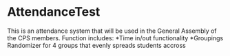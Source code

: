 # AttendanceTest
This is an attendance system that will be used in the General Assembly of the CPS members.
Function includes:
*Time in/out functionality
*Groupings Randomizer for 4 groups that evenly spreads students accross
